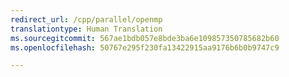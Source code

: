 ```yaml
---
redirect_url: /cpp/parallel/openmp
translationtype: Human Translation
ms.sourcegitcommit: 567ae1bdb057e8bde3ba6e109857350785682b60
ms.openlocfilehash: 50767e295f230fa13422915aa9176b6b0b9747c9

---
```




<!--HONumber=Feb17_HO4-->


